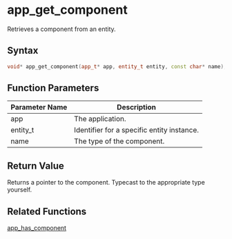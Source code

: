 # app_get_component

Retrieves a component from an entity.

## Syntax

```cpp
void* app_get_component(app_t* app, entity_t entity, const char* name);
```

## Function Parameters

Parameter Name | Description
--- | ---
app | The application.
entity_t | Identifier for a specific entity instance.
name | The type of the component.

## Return Value

Returns a pointer to the component. Typecast to the appropriate type yourself.

## Related Functions

[app_has_component](https://github.com/RandyGaul/cute_framework/blob/master/doc/ecs/app_has_component.md)  
